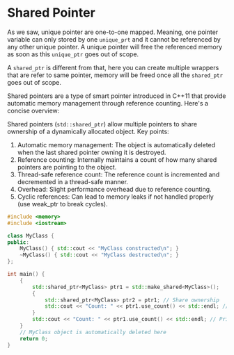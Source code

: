 # Shared Pointer

As we saw, unique pointer are one-to-one mapped. Meaning, one pointer variable can only stored by one `unique_prt` and it cannot be referenced by any other unique pointer. A unique pointer will free the referenced memory as soon as this `unique_ptr` goes out of scope.

A `shared_ptr` is different from that, here you can create multiple wrappers that are refer to same pointer, memory will be freed once all the `shared_ptr` goes out of scope.



Shared pointers are a type of smart pointer introduced in C++11 that provide automatic memory management through reference counting. Here's a concise overview:

Shared pointers (`std::shared_ptr`) allow multiple pointers to share ownership of a dynamically allocated object. Key points:

1. Automatic memory management: The object is automatically deleted when the last shared pointer owning it is destroyed.
2. Reference counting: Internally maintains a count of how many shared pointers are pointing to the object.
3. Thread-safe reference count: The reference count is incremented and decremented in a thread-safe manner.
4. Overhead: Slight performance overhead due to reference counting.
5. Cyclic references: Can lead to memory leaks if not handled properly (use weak\_ptr to break cycles).

```cpp
#include <memory>
#include <iostream>

class MyClass {
public:
    MyClass() { std::cout << "MyClass constructed\n"; }
    ~MyClass() { std::cout << "MyClass destructed\n"; }
};

int main() {
    {
        std::shared_ptr<MyClass> ptr1 = std::make_shared<MyClass>();
        {
            std::shared_ptr<MyClass> ptr2 = ptr1; // Share ownership
            std::cout << "Count: " << ptr1.use_count() << std::endl; // Prints 2
        }
        std::cout << "Count: " << ptr1.use_count() << std::endl; // Prints 1
    }
    // MyClass object is automatically deleted here
    return 0;
}
```
